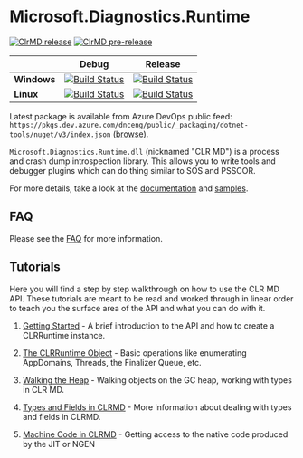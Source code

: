 # Microsoft.Diagnostics.Runtime

[![ClrMD release](https://img.shields.io/nuget/v/Microsoft.Diagnostics.Runtime)](https://www.nuget.org/packages/Microsoft.Diagnostics.Runtime/)
[![ClrMD pre-release](https://img.shields.io/nuget/vpre/Microsoft.Diagnostics.Runtime)](https://www.nuget.org/packages/Microsoft.Diagnostics.Runtime/)

| |Debug|Release|
|-|:-:|:-:|
|**Windows**|[![Build Status][windows-debug-status]][latest-build]|[![Build Status][windows-release-status]][latest-build]|
|**Linux**|[![Build Status][linux-debug-status]][latest-build]|[![Build Status][linux-release-status]][latest-build]|

[windows-debug-status]: https://dev.azure.com/dnceng/public/_apis/build/status/Microsoft-clrmd-github?configuration=Windows_NT%20debug&label=tests
[windows-release-status]: https://dev.azure.com/dnceng/public/_apis/build/status/Microsoft-clrmd-github?configuration=Windows_NT%20debug&label=tests
[linux-debug-status]: https://dev.azure.com/dnceng/public/_apis/build/status/Microsoft-clrmd-github?configuration=Linux%20debug&label=tests
[linux-release-status]: https://dev.azure.com/dnceng/public/_apis/build/status/Microsoft-clrmd-github?configuration=Linux%20release&label=tests

[latest-build]: https://dev.azure.com/dnceng/public/_build/latest?definitionId=255

Latest package is available from Azure DevOps public feed: `https://pkgs.dev.azure.com/dnceng/public/_packaging/dotnet-tools/nuget/v3/index.json` ([browse](https://dev.azure.com/dnceng/public/_packaging?_a=feed&feed=dotnet-tools)).

`Microsoft.Diagnostics.Runtime.dll` (nicknamed "CLR MD") is a process and crash
dump introspection library. This allows you to write tools and debugger plugins
which can do thing similar to SOS and PSSCOR.

For more details, take a look at the [documentation] and [samples].

[documentation]: ./doc/ClrRuntime.md
[samples]: https://github.com/Microsoft/dotnetsamples/tree/master/Microsoft.Diagnostics.Runtime/CLRMD

## FAQ

Please see the [FAQ](./doc/FAQ.md) for more information.

## Tutorials

Here you will find a step by step walkthrough on how to use the CLR MD API.
These tutorials are meant to be read and worked through in linear order to teach
you the surface area of the API and what you can do with it.

1. [Getting Started](./doc/GettingStarted.md) - A brief introduction
   to the API and how to create a CLRRuntime instance.

2. [The CLRRuntime Object](./doc/ClrRuntime.md) - Basic operations
   like enumerating AppDomains, Threads, the Finalizer Queue, etc.

3. [Walking the Heap](./doc/WalkingTheHeap.md) - Walking objects on
   the GC heap, working with types in CLR MD.

4. [Types and Fields in CLRMD](./doc/TypesAndFields.md) - More
   information about dealing with types and fields in CLRMD.

5. [Machine Code in CLRMD](./doc/MachineCode.md) - Getting access to
   the native code produced by the JIT or NGEN
